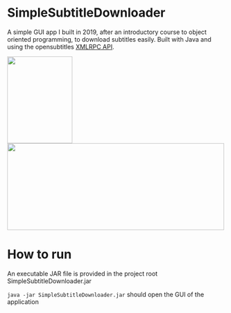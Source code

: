 # SimpleSubtitleDownloader

A simple GUI app I built in 2019, after an introductory course to object oriented programming, to download subtitles easily. Built with Java and using the opensubtitles [XMLRPC API](https://trac.opensubtitles.org/projects/opensubtitles/wiki/XMLRPC).

<img src="https://i.imgur.com/MUlA7gD.png" width="150" height="200" />
<img src="https://i.imgur.com/qxoZPOD.png" width="500" height="200" />

# How to run

An executable JAR file is provided in the project root SimpleSubtitleDownloader.jar

```java -jar SimpleSubtitleDownloader.jar``` should open the GUI of the application
